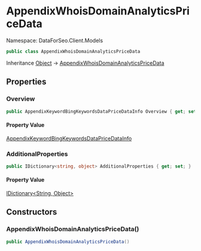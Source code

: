 # AppendixWhoisDomainAnalyticsPriceData

Namespace: DataForSeo.Client.Models

```csharp
public class AppendixWhoisDomainAnalyticsPriceData
```

Inheritance [Object](https://docs.microsoft.com/en-us/dotnet/api/system.object) → [AppendixWhoisDomainAnalyticsPriceData](./dataforseo.client.models.appendixwhoisdomainanalyticspricedata.md)

## Properties

### **Overview**

```csharp
public AppendixKeywordBingKeywordsDataPriceDataInfo Overview { get; set; }
```

#### Property Value

[AppendixKeywordBingKeywordsDataPriceDataInfo](./dataforseo.client.models.appendixkeywordbingkeywordsdatapricedatainfo.md)<br>

### **AdditionalProperties**

```csharp
public IDictionary<string, object> AdditionalProperties { get; set; }
```

#### Property Value

[IDictionary&lt;String, Object&gt;](https://docs.microsoft.com/en-us/dotnet/api/system.collections.generic.idictionary-2)<br>

## Constructors

### **AppendixWhoisDomainAnalyticsPriceData()**

```csharp
public AppendixWhoisDomainAnalyticsPriceData()
```
